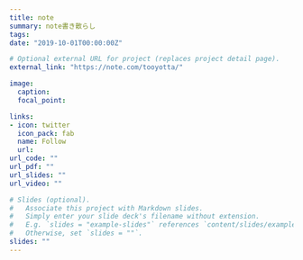```yaml
---
title: note
summary: note書き散らし
tags:
date: "2019-10-01T00:00:00Z"

# Optional external URL for project (replaces project detail page).
external_link: "https://note.com/tooyotta/"

image:
  caption: 
  focal_point: 

links:
- icon: twitter
  icon_pack: fab
  name: Follow
  url: 
url_code: ""
url_pdf: ""
url_slides: ""
url_video: ""

# Slides (optional).
#   Associate this project with Markdown slides.
#   Simply enter your slide deck's filename without extension.
#   E.g. `slides = "example-slides"` references `content/slides/example-slides.md`.
#   Otherwise, set `slides = ""`.
slides: ""
---
```

